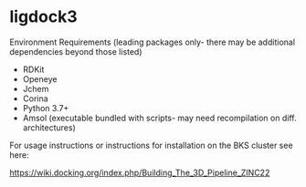 ligdock3
====

Environment Requirements (leading packages only- there may be additional dependencies beyond those listed)

* RDKit
* Openeye
* Jchem
* Corina
* Python 3.7+
* Amsol (executable bundled with scripts- may need recompilation on diff. architectures)

For usage instructions or instructions for installation on the BKS cluster see here:

https://wiki.docking.org/index.php/Building_The_3D_Pipeline_ZINC22
